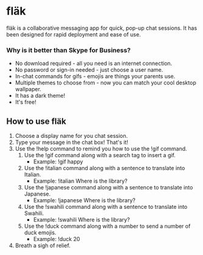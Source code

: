 # fläk

fläk is a collaborative messaging app for quick, pop-up chat sessions. It has been designed for rapid deployment and ease of use.

### Why is it better than Skype for Business?

- No download required - all you need is an internet connection.
- No password or sign-in needed - just choose a user name.
- In-chat commands for gifs - emojis are things your parents use.
- Multiple themes to choose from - now you can match your cool desktop wallpaper.
- It has a dark theme!
- It's free!



## How to use fläk

1. Choose a display name for you chat session.
2. Type your message in the chat box! That's it!
3. Use the !help command to remind you how to use the !gif command.
   1. Use the !gif command along with a search tag to insert a gif.
      - Example: !gif happy
   2. Use the !italian command along with a sentence to translate into Italian.
      - Example: !italian Where is the library?
   3. Use the !japanese command along with a sentence to translate into Japanese.
      - Example: !japanese Where is the library?
   4. Use the !swahili command along with a sentence to translate into Swahili.
      - Example: !swahili Where is the library?
   5. Use the !duck command along with a number to send a number of duck emojis.
      - Example: !duck 20
4. Breath a sigh of relief.